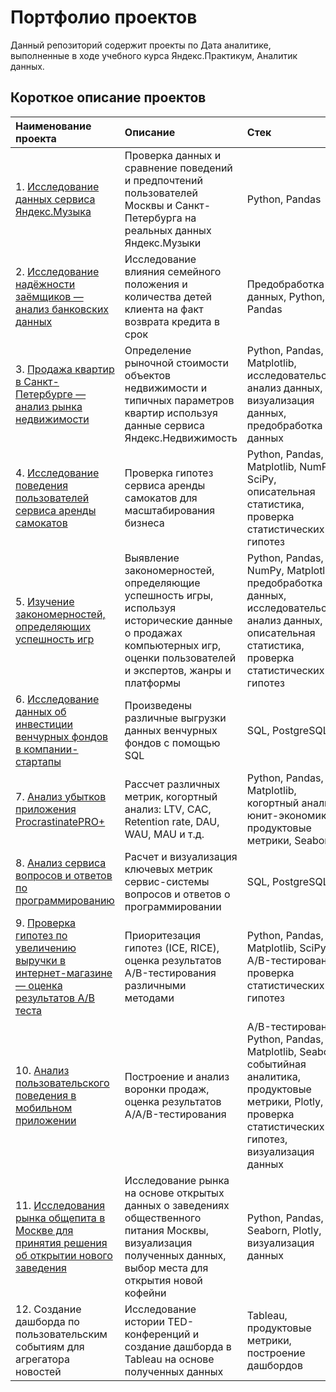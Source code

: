 # Портфолио проектов

Данный репозиторий содержит проекты по Дата аналитике, выполненные в ходе учебного курса Яндекс.Практикум, Аналитик данных.

## Короткое описание проектов 

|Наименование проекта                                  |Описание                    |Стек                    |
|:----------------------------------------|:------------------------------------|:------------------------------------|
|1. [Исследование данных сервиса Яндекс.Музыка](https://github.com/AmestOsipyan/Portfolio_Data-Analytics/tree/main/1.%20Music%20Service)|Проверка данных и сравнение поведений и предпочтений пользователей Москвы и Санкт-Петербурга на реальных данных Яндекс.Музыки|Python, Pandas|
|2. [Исследование надёжности заёмщиков — анализ банковских данных](https://github.com/AmestOsipyan/Portfolio_Data-Analytics/tree/main/2.%20Banking%20data%20analysis)|Исследование влияния семейного положения и количества детей клиента на факт возврата кредита в срок|Предобработка данных, Python, Pandas|
|3. [Продажа квартир в Санкт-Петербурге — анализ рынка недвижимости](https://github.com/AmestOsipyan/Portfolio_Data-Analytics/tree/main/3.%20Real%20estate%20market)|Определение рыночной стоимости объектов недвижимости и типичных параметров квартир используя данные сервиса Яндекс.Недвижимость|Python, Pandas, Matplotlib, исследовательский анализ данных, визуализация данных, предобработка данных|
|4. [Исследование поведения пользователей сервиса аренды самокатов](https://github.com/AmestOsipyan/Portfolio_Data-Analytics/tree/main/4.%20Scooter%20rental%20service)|Проверка гипотез сервиса аренды самокатов для масштабирования бизнеса|Python, Pandas, Matplotlib, NumPy, SciPy, описательная статистика, проверка статистических гипотез|
|5. [Изучение закономерностей, определяющих успешность игр](https://github.com/AmestOsipyan/Portfolio_Data-Analytics/tree/main/5.%20Patterns%20in%20Gamedev)|Выявление закономерностей, определяющие успешность игры, используя исторические данные о продажах компьютерных игр, оценки пользователей и экспертов, жанры и платформы|Python, Pandas, NumPy, Matplotlib, предобработка данных, исследовательский анализ данных, описательная статистика, проверка статистических гипотез|
|6. [Исследование данных об инвестиции венчурных фондов в компании-стартапы](https://github.com/AmestOsipyan/Portfolio_Data-Analytics/tree/main/6.%20Venture%20funds)|Произведены различные выгрузки данных венчурных фондов с помощью SQL|SQL, PostgreSQL| 
|7. [Анализ убытков приложения ProcrastinatePRO+](https://github.com/AmestOsipyan/Portfolio_Data-Analytics/tree/main/7.%20Loss%20analysis%20for%20App)|Рассчет различных метрик, когортный анализ: LTV, CAC, Retention rate, DAU, WAU, MAU и т.д.|Python, Pandas, Matplotlib, когортный анализ, юнит-экономика, продуктовые метрики, Seaborn|
|8. [Анализ сервиса вопросов и ответов по программированию](https://github.com/AmestOsipyan/Portfolio_Data-Analytics/tree/main/8.%20%20Q%26A%20Service%20on%20programming)|Расчет и визуализация ключевых метрик сервис-системы вопросов и ответов о программировании|SQL, PostgreSQL|
|9. [Проверка гипотез по увеличению выручки в интернет-магазине — оценка результатов A/B теста](https://github.com/AmestOsipyan/Portfolio_Data-Analytics/tree/main/9.%20A-B%20tests%20for%20online%20store)|Приоритезация гипотез (ICE, RICE), оценка результатов A/B-тестирования различными методами|Python, Pandas, Matplotlib, SciPy, A/B-тестирование, проверка статистических гипотез|
|10. [Анализ пользовательского поведения в мобильном приложении](https://github.com/AmestOsipyan/Portfolio_Data-Analytics/tree/main/10.%20%20User%20behavior%20in%20a%20mobile%20app)|Построение и анализ воронки продаж, оценка результатов A/A/B-тестирования |A/B-тестирование, Python, Pandas, Matplotlib, Seaborn, событийная аналитика, продуктовые метрики, Plotly, проверка статистических гипотез, визуализация данных|
|11. [Исследования рынка общепита в Москве для принятия решения об открытии нового заведения](https://github.com/AmestOsipyan/Portfolio_Data-Analytics/blob/main/11.%20MoscowFoodMarket/P11_MoscowFoodMarket2.ipynb) |Исследование рынка на основе открытых данных о заведениях общественного питания Москвы, визуализация полученных данных, выбор места для открытия новой кофейни | Python, Pandas, Seaborn, Plotly, визуализация данных|
|12. Создание дашборда по пользовательским событиям для агрегатора новостей | Исследование истории TED-конференций и создание дашборда в Tableau на основе полученных данных | Tableau, продуктовые метрики, построение дашбордов|

